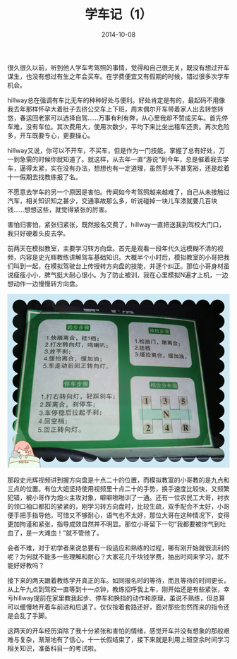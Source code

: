 ﻿---
title: "学车记（1）"
date: 2014-10-08
categories: 
  - "essay"
tags: 
  - "学车"
  - "驾照"
---

很久很久以前，听到他人学车考驾照的事情，觉得和自己很无关，既没有想过开车谋生，也没有想过有生之年会买车。在学费便宜又有假期的时候，错过很多次学车机会。

hillway总在强调有车比无车的种种好处与便利。好处肯定是有的，最起码不用像我去年那样怀孕大着肚子去挤公交车上下班，周末偶尔开车带着家人出去转悠转悠，春运回老家可以选择自驾……万事有利有弊，从心里我却不赞成买车。首先停车难，没有车位。其次费用大，使用次数少，平均下来比坐出租车还贵。再次危险多，开车既要专心，更要操心。

hillway又说，你可以不开车，不买车，但是作为一门技能，掌握了总有好处，万一到急需的时候你就知道了。就这样，从去年一直“游说”到今年，总是催着我去学车，逼得太紧，实在没有办法，想想也有一定道理，虽然手头不甚宽裕，还是趁着十一假期去找教练报了名。

不愿意去学车的另一个原因是害怕。传闻如今考驾照越来越难了，自己从未接触过汽车，相关知识知之甚少，交通事故那么多，听说碰掉一块儿车漆就要几百块钱……想想这些，就觉得紧张的厉害。

害怕归害怕，紧张归紧张，既然报名交费了，hillway一直把送我到驾校大门口，我只好硬着头皮去学。

前两天在模拟教室，主要学习转方向盘。首先是观看一段年代久远模糊不清的视频，内容是史光辉教练讲解驾车基础知识。大概半个小时后，模拟教室的小哥把我们叫到一起，在模拟驾驶台上传授转方向盘的技能，并逐个纠正。那位小哥身材虽说瘦瘦小小，脾气挺大耐心很小。为了防止被训，我在心里模拟N遍才上机，一边想动作一边慢慢转方向盘。

[![IMG_20141006_095045_副本](/images/16306264645_76bb8da049_z.jpg)](http://www.flickr.com/photos/54071574@N05/16306264645 "IMG_20141006_095045_副本")

那段史光辉视频讲到握方向盘是十点二十的位置，而模拟教室的小哥教的是九点和三点的位置。有位大姐坚持使用视频里十点二十的手势，换手速度比较快，又频繁犯错，被小哥作为炮火主攻对象，噼噼啪啪训了一通。还有一位农民工大哥，衬衣的领口袖口都扣的紧紧的，刚学习转方向盘时，比较生疏，双手配合不太好，小哥便手把手指导他，可惜又不够耐心，语气也不太好，那位大哥在这种情况下，变得更加拘谨和紧张，指导成效自然并不明显。那位小哥留下一句“我都要被你气到吐血了，是一大滩血！”就不管他了。

会者不难，对于初学者来说总要有一段适应和熟练的过程，哪有刚开始就很流利的呢？为何就不能多一些理解和耐心？大家花几千块钱学费，抽出时间来学习，就不能好好教吗？

接下来的两天跟着教练学开真正的车。如同报名时的等待，而且等待的时间更长，从上午九点到驾校一直等到十一点钟，教练招呼我上车，刚开始还是有些紧张，幸亏hillway提前在家里教我起步、停车和换挡的动作和原理，虽说不熟练，但总算可以缓慢地开着车前进和后退了。仅仅按着套路还好，面对那些忽然而来的指令还是会乱了手脚。

这两天的开车经历消除了我十分紧张和害怕的情绪，感觉开车并没有想象的那般艰难与复杂，渐渐地有了信心。十一长假结束了，接下来就是利用上班空余时间学习相关知识，准备科目一的考试啦。
